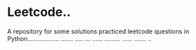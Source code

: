 # Leetcode..
A repository for some solutions practiced leetcode questions in Python.................. ....... ..... ... ...... ......... ...... ....... ..
